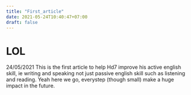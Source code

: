```yaml
---
title: "First_article"
date: 2021-05-24T10:40:47+07:00
draft: false
---
```


# LOL
24/05/2021
This is the first article to help Hd7 improve his active english skill, ie writing and speaking
not just passive english skill such as listening and reading.
Yeah here we go, everystep (though small) make a huge impact in the future.


